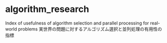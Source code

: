# algorithm_research
Index of usefulness of algorithm selection and parallel processing for real-world problems
実世界の問題に対するアルゴリズム選択と並列処理の有用性の指標
